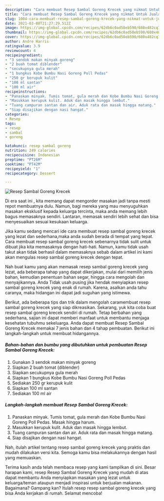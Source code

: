```yaml
---
description: "Cara membuat Resep Sambal Goreng Krecek yang nikmat Untuk Jualan"
title: "Cara membuat Resep Sambal Goreng Krecek yang nikmat Untuk Jualan"
slug: 1004-cara-membuat-resep-sambal-goreng-krecek-yang-nikmat-untuk-jualan
date: 2021-03-08T21:27:29.512Z
image: https://img-global.cpcdn.com/recipes/62db6c0ad58eb590/680x482cq70/resep-sambal-goreng-krecek-foto-resep-utama.jpg
thumbnail: https://img-global.cpcdn.com/recipes/62db6c0ad58eb590/680x482cq70/resep-sambal-goreng-krecek-foto-resep-utama.jpg
cover: https://img-global.cpcdn.com/recipes/62db6c0ad58eb590/680x482cq70/resep-sambal-goreng-krecek-foto-resep-utama.jpg
author: Andre Harris
ratingvalue: 3.9
reviewcount: 4
recipeingredient:
- "3 sendok makan minyak goreng"
- "2 buah tomat diblender"
- "secukupnya gula merah"
- "1 bungkus Kobe Bumbu Nasi Goreng Poll Pedas"
- "250 gr kerupuk kulit"
- "100 ml santan"
- "100 ml air"
recipeinstructions:
- "Panaskan minyak. Tumis tomat, gula merah dan Kobe Bumbu Nasi Goreng Poll Pedas. Masak hingga harum."
- "Masukkan kerupuk kulit. Aduk dan masak hingga lembut."
- "Tuang campuran santan dan air. Aduk rata dan masak hingga matang."
- "Siap disajikan dengan nasi hangat."
categories:
- Resep
tags:
- resep
- sambal
- goreng

katakunci: resep sambal goreng 
nutrition: 249 calories
recipecuisine: Indonesian
preptime: "PT26M"
cooktime: "PT42M"
recipeyield: "1"
recipecategory: Dessert

---
```



![Resep Sambal Goreng Krecek](https://img-global.cpcdn.com/recipes/62db6c0ad58eb590/680x482cq70/resep-sambal-goreng-krecek-foto-resep-utama.jpg)

Di era  saat ini , kita memang dapat mengorder masakan jadi tanpa mesti repot membuatnya dulu. Namun, bagi mereka yang mau menyuguhkan masakan eksklusif kepada keluarga tercinta, maka anda memang lebih bagus memasaknya sendiri. Lantaran, memasak sendiri lebih sehat dan bisa menyesuaikan sesuai kesukaan keluarga.

Jika kamu sedang mencari ide cara membuat resep sambal goreng krecek yang lezat dan sederhana,maka anda sudah berada di tempat yang tepat. Cara membuat resep sambal goreng krecek  sebenarnya tidak sulit untuk dibuat jika kita memasaknya dengan hati-hati. Namun, kamu tidak usah takut akan tidak berhasil dalam memasaknya 
sebab dalam artikel ini kami akan mengulas resep sambal goreng krecek dengan tepat.  



Nah buat kamu yang akan memasak resep sambal goreng krecek yang lezat, ada beberapa tahap yang dapat dikerjakan, mulai dari memilih jenis bahan, kemudian penentuan bahan segar, hingga cara mengolah dan menyajikannya. Anda Tidak usah pusing jika hendak menyiapkan resep sambal goreng krecek yang enak di rumah. Karena, asalkan anda  tahu caranya, maka hidangan ini dapat jadi suguhan yang istimewa.

Berikut, ada beberapa tips dan trik dalam mengolah caramembuat resep sambal goreng krecek yang siap dikreasikan. Sekarang, yuk kita coba buat resep sambal goreng krecek sendiri di rumah. Tetap berbahan yang sederhana, sajian ini dapat memberi manfaat untuk membantu menjaga kesehatan tubuhmu sekeluarga. Anda dapat membuat Resep Sambal Goreng Krecek memakai 7 jenis bahan dan 4 tahap pembuatan. Berikut ini langkah-langkah untuk membuat hidangannya.

<!--inarticleads1-->

##### Bahan-bahan dan bumbu yang dibutuhkan untuk pembuatan Resep Sambal Goreng Krecek:

1. Gunakan 3 sendok makan minyak goreng
1. Siapkan 2 buah tomat (diblender)
1. Siapkan secukupnya gula merah
1. Siapkan 1 bungkus Kobe Bumbu Nasi Goreng Poll Pedas
1. Sediakan 250 gr kerupuk kulit
1. Siapkan 100 ml santan
1. Sediakan 100 ml air




<!--inarticleads2-->

##### Langkah-langkah membuat Resep Sambal Goreng Krecek:

1. Panaskan minyak. Tumis tomat, gula merah dan Kobe Bumbu Nasi Goreng Poll Pedas. Masak hingga harum.
1. Masukkan kerupuk kulit. Aduk dan masak hingga lembut.
1. Tuang campuran santan dan air. Aduk rata dan masak hingga matang.
1. Siap disajikan dengan nasi hangat.




Nah, itulah artikel tentang  resep sambal goreng krecek  yang praktis dan mudah dilakukan versi kita. Semoga kamu bisa melakukannya dengan hasil yang memuaskan. 

Terima kasih anda telah membaca resep yang kami tampilkan di sini. Besar harapan kami, resep  Resep Sambal Goreng Krecek yang mudah di atas dapat membantu Anda menyiapkan masakan yang lezat untuk keluarga/teman ataupun menjadi inspirasi untuk berjualan makanan. Bagaimana? Gampang kan? Itulah resep resep sambal goreng krecek yang bisa Anda kerjakan di rumah. Selamat mencoba!


